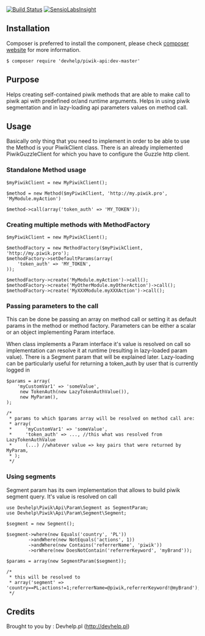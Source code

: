 [![Build Status](https://travis-ci.org/devhelp/piwik-api.png)](https://travis-ci.org/devhelp/piwik-api)
[![SensioLabsInsight](https://insight.sensiolabs.com/projects/28e1c8a6-8931-4a57-b836-594734457b56/mini.png)](https://insight.sensiolabs.com/projects/28e1c8a6-8931-4a57-b836-594734457b56)

## Installation

Composer is preferred to install the component, please check [composer website](http://getcomposer.org) for more information.

```
$ composer require 'devhelp/piwik-api:dev-master'
```

## Purpose

Helps creating self-contained piwik methods that are able to make call to piwik api with predefined or/and runtime arguments.
Helps in using piwik segmentation and in lazy-loading api parameters values on method call.

## Usage

Basically only thing that you need to implement in order to be able to use the Method is your PiwikClient class.
There is an already implemented PiwikGuzzleClient for which you have to configure the Guzzle http client.

### Standalone Method usage

```
$myPiwikClient = new MyPiwikClient();

$method = new Method($myPiwikClient, 'http://my.piwik.pro', 'MyModule.myAction')

$method->call(array('token_auth' => 'MY_TOKEN'));

```

### Creating multiple methods with MethodFactory

```
$myPiwikClient = new MyPiwikClient();

$methodFactory = new MethodFactory($myPiwikClient, 'http://my.piwik.pro');
$methodFactory->setDefaultParams(array(
    'token_auth' => 'MY_TOKEN',
));

$methodFactory->create('MyModule.myAction')->call();
$methodFactory->create('MyOtherModule.myOtherAction')->call();
$methodFactory->create('MyXXXModule.myXXXAction')->call();
```

### Passing parameters to the call

This can be done be passing an array on method call or setting it as default params in the method or method factory.
Parameters can be either a scalar or an object implementing Param interface.

When class implements a Param interface it's value is resolved on call so implementation can resolve it at runtime
(resulting in lazy-loaded param value). There is a Segment param that will be explained later. Lazy-loading can be
particularly useful for returning a token_auth by user that is currently logged in

```
$params = array(
    'myCustomVar1' => 'someValue',
     new TokenAuth(new LazyTokenAuthValue()),
     new MyParam(),
);

/*
 * params to which $params array will be resolved on method call are:
 * array(
 *     'myCustomVar1' => 'someValue',
 *     'token_auth' => ..., //this what was resolved from LazyTokenAuthValue
 *     (...) //whatever value => key pairs that were returned by MyParam,
 * );
 */
```

### Using segments

Segment param has its own implementation that allows to build piwik segment query. It's value is resolved on call

```
use Devhelp\Piwik\Api\Param\Segment as SegmentParam;
use Devhelp\Piwik\Api\Param\Segment\Segment;

$segment = new Segment();

$segment->where(new Equals('country', 'PL'))
        ->andWhere(new NotEquals('actions', 1))
        ->andWhere(new Contains('referrerName', 'piwik'))
        ->orWhere(new DoesNotContain('referrerKeyword', 'myBrand'));

$params = array(new SegmentParam($segment));

/*
 * this will be resolved to
 * array('segment' => 'country==PL;actions!=1;referrerName=@piwik,referrerKeyword!@myBrand');
 */
```

## Credits

Brought to you by : Devhelp.pl (http://devhelp.pl)
